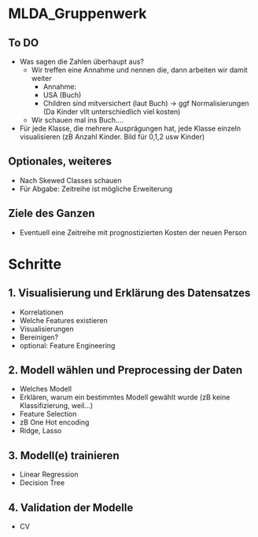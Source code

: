 # MLDA_Gruppenwerk
## To DO
- Was sagen die Zahlen überhaupt aus?
  - Wir treffen eine Annahme und nennen die, dann arbeiten wir damit weiter
    - Annahme:
    - USA (Buch)
    - Children sind mitversichert (laut Buch) -> ggf Normalisierungen (Da Kinder vllt unterschiedlich viel kosten)
  - Wir schauen mal ins Buch....
- Für jede Klasse, die mehrere Ausprägungen hat, jede Klasse einzeln visualisieren (zB Anzahl Kinder. Bild für 0,1,2 usw Kinder)

## Optionales, weiteres
- Nach Skewed Classes schauen
- Für Abgabe: Zeitreihe ist mögliche Erweiterung

## Ziele des Ganzen
- Eventuell eine Zeitreihe mit prognostizierten Kosten der neuen Person

# Schritte
## 1. Visualisierung und Erklärung des Datensatzes
- Korrelationen
- Welche Features existieren
- Visualisierungen
- Bereinigen?
- optional: Feature Engineering

## 2. Modell wählen und Preprocessing der Daten
- Welches Modell
- Erklären, warum ein bestimmtes Modell gewählt wurde (zB keine Klassifizierung, weil...)
- Feature Selection
- zB One Hot encoding
- Ridge, Lasso

## 3. Modell(e) trainieren
- Linear Regression
- Decision Tree


## 4. Validation der Modelle
- CV
